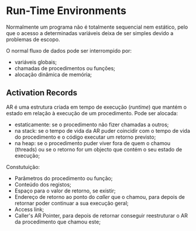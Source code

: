 # Run-Time Environments

Normalmente um programa não é totalmente sequencial nem estático, pelo que o acesso a determinadas variáveis deixa de ser simples devido a problemas de escopo. 

O normal fluxo de dados pode ser interrompido por:
- variáveis globais;
- chamadas de procedimentos ou funções;
- alocação dinâmica de memória;

## Activation Records

AR é uma estrutura criada em tempo de execução (*runtime*) que mantém o estado em relação à execução de um procedimento. Pode ser alocada:
- estaticamente: se o procedimento não fizer chamadas a outros;
- na stack: se o tempo de vida da AR puder coincidir com o tempo de vida do procedimento e o código executar um retorno previsto;
- na heap: se o procedimento puder viver fora de quem o chamou (threads) ou se o retorno for um objecto que contém o seu estado de execução;

Constutuição:
- Parâmetros do procedimento ou função;
- Conteúdo dos registos;
- Espaço para o valor de retorno, se existir;
- Endereço de retorno ao ponto do *caller* que o chamou, para depois de retornar poder continuar a sua execução geral;
- Access link;
- Caller's AR Pointer, para depois de retornar conseguir reestruturar o AR da procedimento que chamou este;


